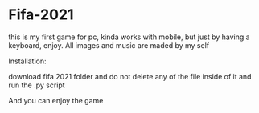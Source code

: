 # Fifa-2021

this is my first game for pc, kinda works with mobile, but just by having a keyboard, enjoy.
All images and music are maded by my self

Installation:

download fifa 2021 folder and do not delete any of the file inside of it and run the .py script

And you can enjoy the game
